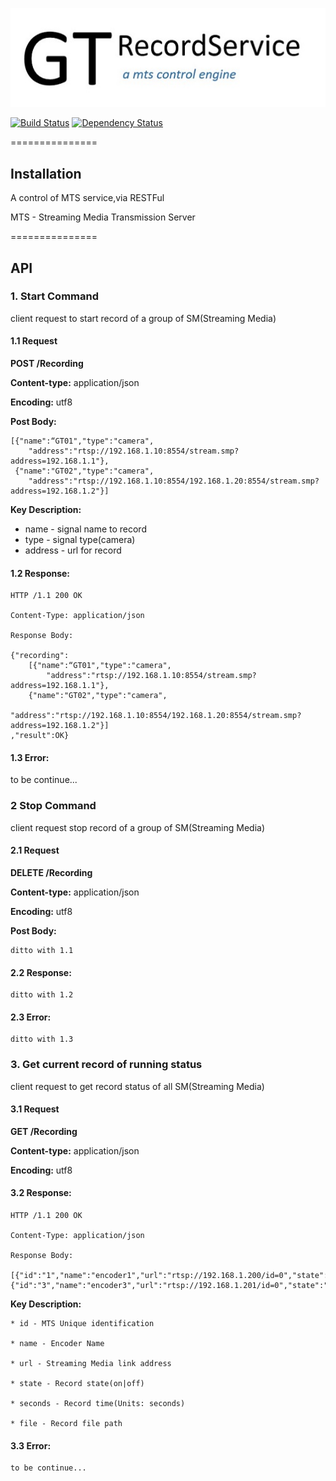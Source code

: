 
[![Build Status](./assets/logo.jpg)](./assets/logo.jpg)

 [![Build Status](https://travis-ci.org/tommywu23/GTRecordService.svg)](https://travis-ci.org/tommywu23/GTRecordService)
 [![Dependency Status](https://img.shields.io/gemnasium/tommywu23/GTRecordService.svg)](https://gemnasium.com/tommywu23/GTRecordService)

===============

## Installation

A control of MTS service,via RESTFul

MTS - Streaming Media Transmission Server

===============

## API

### 1. Start Command

  client request to start record of a group of SM(Streaming Media)

#### 1.1 Request

  **POST /Recording**

  **Content-type:** application/json

  **Encoding:** utf8

  **Post Body:**

    [{"name":“GT01","type":"camera",
        "address":"rtsp://192.168.1.10:8554/stream.smp?address=192.168.1.1"},
     {"name":"GT02","type":"camera",
        "address":"rtsp://192.168.1.10:8554/192.168.1.20:8554/stream.smp?address=192.168.1.2"}]

  **Key Description:**

  * name - signal name to record
  * type - signal type(camera)
  * address - url for record

#### 1.2 Response:

    HTTP /1.1 200 OK

    Content-Type: application/json

    Response Body:

    {"recording":
        [{"name":“GT01","type":"camera",
            "address":"rtsp://192.168.1.10:8554/stream.smp?address=192.168.1.1"},
        {"name":"GT02","type":"camera",
            "address":"rtsp://192.168.1.10:8554/192.168.1.20:8554/stream.smp?address=192.168.1.2"}]
    ,"result":OK}

#### 1.3 Error:

  to be continue...

### 2 Stop Command

  client request stop record of a group of SM(Streaming Media)

#### 2.1 Request

  **DELETE /Recording**

  **Content-type:** application/json

  **Encoding:** utf8

  **Post Body:**

    ditto with 1.1

#### 2.2 Response:

    ditto with 1.2

#### 2.3 Error:

    ditto with 1.3

### 3. Get current record of running status

  client request to get record status of all SM(Streaming Media)

#### 3.1 Request

  **GET /Recording**

  **Content-type:** application/json

  **Encoding:** utf8

#### 3.2 Response:

    HTTP /1.1 200 OK

    Content-Type: application/json

    Response Body:

    [{"id":"1","name":"encoder1","url":"rtsp://192.168.1.200/id=0","state":"off","seconds":0,"count":0,"file":""},
    {"id":"3","name":"encoder3","url":"rtsp://192.168.1.201/id=0","state":"off","seconds":0,"count":0,"file":""}]

  **Key Description:**

    * id - MTS Unique identification

    * name - Encoder Name

    * url - Streaming Media link address

    * state - Record state(on|off)

    * seconds - Record time(Units: seconds)

    * file - Record file path

#### 3.3 Error:

    to be continue...


